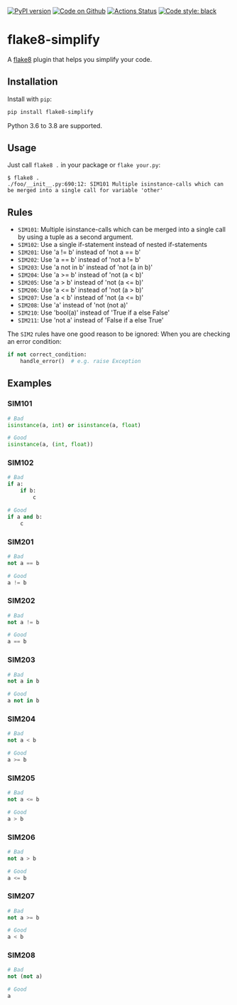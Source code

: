 [![PyPI version](https://badge.fury.io/py/flake8-simplify.svg)](https://badge.fury.io/py/flake8-simplify)
[![Code on Github](https://img.shields.io/badge/Code-GitHub-brightgreen)](https://github.com/MartinThoma/flake8-simplify)
[![Actions Status](https://github.com/MartinThoma/flake8-simplify/workflows/Unit%20Tests/badge.svg)](https://github.com/MartinThoma/flake8-simplify/actions)
[![Code style: black](https://img.shields.io/badge/code%20style-black-000000.svg)](https://github.com/psf/black)

# flake8-simplify

A [flake8](https://flake8.pycqa.org/en/latest/index.html) plugin that helps you simplify your code.

## Installation

Install with `pip`:

```bash
pip install flake8-simplify
```

Python 3.6 to 3.8 are supported.


## Usage

Just call `flake8 .` in your package or `flake your.py`:

```
$ flake8 .
./foo/__init__.py:690:12: SIM101 Multiple isinstance-calls which can be merged into a single call for variable 'other'
```


## Rules

* `SIM101`: Multiple isinstance-calls which can be merged into a single call by
  using a tuple as a second argument.
* `SIM102`: Use a single if-statement instead of nested if-statements
* `SIM201`: Use 'a != b' instead of 'not a == b'
* `SIM202`: Use 'a == b' instead of 'not a != b'
* `SIM203`: Use 'a not in b' instead of 'not (a in b)'
* `SIM204`: Use 'a >= b' instead of 'not (a < b)'
* `SIM205`: Use 'a > b' instead of 'not (a <= b)'
* `SIM206`: Use 'a <= b' instead of 'not (a > b)'
* `SIM207`: Use 'a < b' instead of 'not (a <= b)'
* `SIM208`: Use 'a' instead of 'not (not a)'
* `SIM210`: Use 'bool(a)' instead of 'True if a else False'
* `SIM211`: Use 'not a' instead of 'False if a else True'

The `SIM2` rules have one good reason to be ignored: When you are checking an
error condition:

```python
if not correct_condition:
    handle_error()  # e.g. raise Exception
```


## Examples

### SIM101

```python
# Bad
isinstance(a, int) or isinstance(a, float)

# Good
isinstance(a, (int, float))
```

### SIM102

```python
# Bad
if a:
    if b:
        c

# Good
if a and b:
    c
```

### SIM201

```python
# Bad
not a == b

# Good
a != b
```

### SIM202

```python
# Bad
not a != b

# Good
a == b
```

### SIM203

```python
# Bad
not a in b

# Good
a not in b
```

### SIM204

```python
# Bad
not a < b

# Good
a >= b
```

### SIM205

```python
# Bad
not a <= b

# Good
a > b
```

### SIM206

```python
# Bad
not a > b

# Good
a <= b
```

### SIM207

```python
# Bad
not a >= b

# Good
a < b
```

### SIM208

```python
# Bad
not (not a)

# Good
a
```
